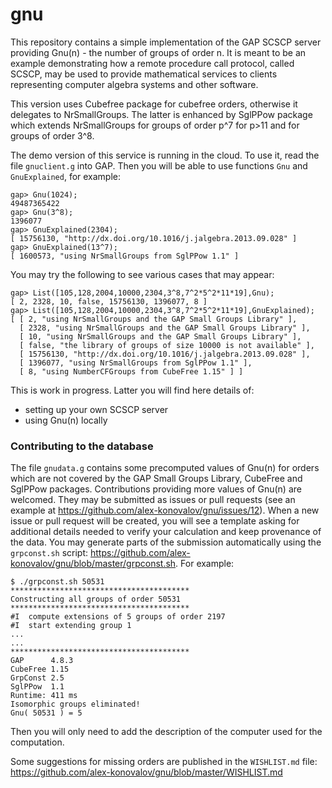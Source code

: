 # gnu

This repository contains a simple implementation of the GAP SCSCP 
server providing Gnu(n) - the number of groups of order n. It is
meant to be an example demonstrating how a remote procedure call 
protocol, called SCSCP, may be used to provide mathematical services
to clients representing computer algebra systems and other software.

This version uses Cubefree package for cubefree orders, otherwise
it delegates to NrSmallGroups. The latter is enhanced by SglPPow 
package which extends NrSmallGroups for groups of order p^7 for 
p>11 and for groups of order 3^8.

The demo version of this service is running in the cloud. To use
it, read the file `gnuclient.g` into GAP. Then you will be able
to use functions `Gnu` and `GnuExplained`, for example:

```
gap> Gnu(1024);
49487365422
gap> Gnu(3^8);
1396077
gap> GnuExplained(2304);
[ 15756130, "http://dx.doi.org/10.1016/j.jalgebra.2013.09.028" ]
gap> GnuExplained(13^7);
[ 1600573, "using NrSmallGroups from SglPPow 1.1" ]
```

You may try the following to see various cases that may appear:

```
gap> List([105,128,2004,10000,2304,3^8,7^2*5^2*11*19],Gnu);
[ 2, 2328, 10, false, 15756130, 1396077, 8 ]
gap> List([105,128,2004,10000,2304,3^8,7^2*5^2*11*19],GnuExplained);
[ [ 2, "using NrSmallGroups and the GAP Small Groups Library" ], 
  [ 2328, "using NrSmallGroups and the GAP Small Groups Library" ], 
  [ 10, "using NrSmallGroups and the GAP Small Groups Library" ], 
  [ false, "the library of groups of size 10000 is not available" ], 
  [ 15756130, "http://dx.doi.org/10.1016/j.jalgebra.2013.09.028" ], 
  [ 1396077, "using NrSmallGroups from SglPPow 1.1" ], 
  [ 8, "using NumberCFGroups from CubeFree 1.15" ] ]
```

This is work in progress. Latter you will find here details of:
* setting up your own SCSCP server
* using Gnu(n) locally

### Contributing to the database

The file `gnudata.g` contains some precomputed values of Gnu(n) for
orders which are not covered by the GAP Small Groups Library, CubeFree
and SglPPow packages. Contributions providing more values of Gnu(n) 
are welcomed. They may be submitted as issues or pull requests (see
an example at <https://github.com/alex-konovalov/gnu/issues/12>).
When a new issue or pull request will be created, you will see a template
asking for additional details needed to verify your calculation and
keep provenance of the data. You may generate parts of the submission 
automatically using the `grpconst.sh` script:
<https://github.com/alex-konovalov/gnu/blob/master/grpconst.sh>. For 
example:

```
$ ./grpconst.sh 50531
****************************************
Constructing all groups of order 50531
****************************************
#I  compute extensions of 5 groups of order 2197
#I  start extending group 1
...
...
****************************************
GAP      4.8.3
CubeFree 1.15
GrpConst 2.5
SglPPow  1.1
Runtime: 411 ms
Isomorphic groups eliminated!
Gnu( 50531 ) = 5
```

Then you will only need to add the description of the computer used for the computation.

Some suggestions for missing orders are published in the `WISHLIST.md` file:
<https://github.com/alex-konovalov/gnu/blob/master/WISHLIST.md>
